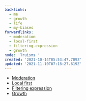 ```yaml
---
backlinks:
  - me
  - growth
  - life
  - my-biases
forwardlinks:
  - moderation
  - local-first
  - filtering-expression
  - growth
node: 'Truisms '
created: '2021-10-14T05:53:47.709Z'
updated: '2021-11-10T07:18:27.619Z'
---
```

- [Moderation](moderation.md)
- [Local first](local-first.md)
- [Filtering expression](filtering-expression.md)
- [Growth](growth.md)
